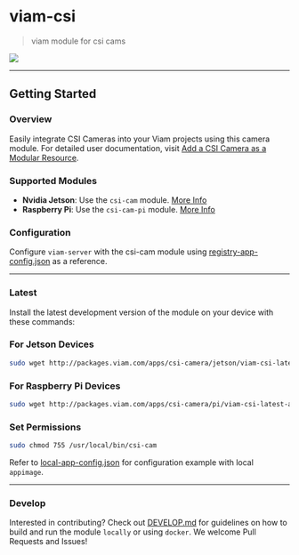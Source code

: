 # viam-csi
> viam module for csi cams

![](./etc/viam-server.png)

___


## Getting Started

### Overview
Easily integrate CSI Cameras into your Viam projects using this camera module. For detailed user documentation, visit [Add a CSI Camera as a Modular Resource](https://docs.viam.com/extend/modular-resources/examples/csi/).

### Supported Modules
- **Nvidia Jetson**: Use the `csi-cam` module. [More Info](./doc/JETSON.md)
- **Raspberry Pi**: Use the `csi-cam-pi` module. [More Info](./doc/PI.md)


### Configuration
Configure `viam-server` with the csi-cam module using [registry-app-config.json](./etc/registry-app-config.json) as a reference.

___

### Latest

Install the latest development version of the module on your device with these commands:

### For Jetson Devices
```bash
sudo wget http://packages.viam.com/apps/csi-camera/jetson/viam-csi-latest-aarch64.AppImage -O /usr/local/bin/csi-cam
```

### For Raspberry Pi Devices
```bash
sudo wget http://packages.viam.com/apps/csi-camera/pi/viam-csi-latest-aarch64.AppImage -O /usr/local/bin/csi-cam
```

### Set Permissions
```bash
sudo chmod 755 /usr/local/bin/csi-cam
```

Refer to [local-app-config.json](./etc/local-app-config.json) for configuration example with local `appimage`.
___

### Develop

Interested in contributing? Check out [DEVELOP.md](./doc/DEVELOP.md) for guidelines on how to build and run the module `locally` or using `docker`. We welcome Pull Requests and Issues!
